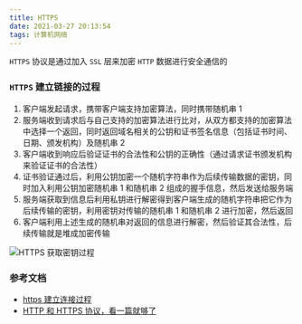 ```yaml
---
title: HTTPS
date: 2021-03-27 20:13:54
tags: 计算机网络
---
```


`HTTPS` 协议是通过加入 `SSL` 层来加密 `HTTP` 数据进行安全通信的

### `HTTPS` 建立链接的过程

1. 客户端发起请求，携带客户端支持加密算法，同时携带随机串 1
2. 服务端收到请求后与自己支持的加密算法进行比对，从双方都支持的加密算法中选择一个返回，同时返回域名相关的公钥和证书签名信息（包括证书时间、日期、颁发机构）及随机串 2
3. 客户端收到响应后验证证书的合法性和公钥的正确性（通过请求证书颁发机构来验证证书的合法性）
4. 证书验证通过后，利用公钥加密一个随机字符串作为后续传输数据的密钥，同时加入利用公钥加密随机串 1 和随机串 2 组成的握手信息，然后发送给服务端
5. 服务端获取到信息后利用私钥进行解密得到客户端生成的随机字符串把它作为后续传输的密钥，利用密钥对传输的随机串 1 和随机串 2 进行加密，然后返回
6. 客户端利用上述生成的随机串对返回的信息进行解密，然后验证其合法性，后续传输就是堆成加密传输

![HTTPS 获取密钥过程](/images/HTTPS.png)

### 参考文档

- [https 建立连接过程](https://www.jianshu.com/p/33d0f8631f90)
- [HTTP 和 HTTPS 协议，看一篇就够了
  ](https://blog.csdn.net/xiaoming100001/article/details/81109617)
